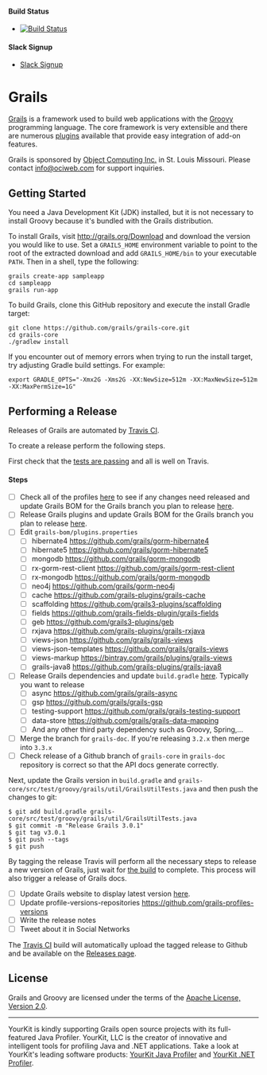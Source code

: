 #### Build Status
- [![Build Status](https://travis-ci.org/grails/grails-core.svg?branch=master)](https://travis-ci.org/grails/grails-core)

#### Slack Signup
- [Slack Signup](http://slack-signup.grails.org)

Grails
===

[Grails](http://grails.org/) is a framework used to build web applications with the [Groovy](http://groovy-lang.org/) programming language. The core framework is very extensible and there are numerous [plugins](http://grails.org/plugins/) available that provide easy integration of add-on features.

Grails is sponsored by [Object Computing Inc.](http://www.ociweb.com) in St. Louis Missouri.  Please contact <info@ociweb.com> for support inquiries.

Getting Started
---

You need a Java Development Kit (JDK) installed, but it is not necessary to install Groovy because it's bundled with the Grails distribution.

To install Grails, visit http://grails.org/Download and download the version you would like to use. Set a `GRAILS_HOME` environment variable to point to the root of the extracted download and add `GRAILS_HOME/bin` to your executable `PATH`. Then in a shell, type the following:

	grails create-app sampleapp
	cd sampleapp
	grails run-app

To build Grails, clone this GitHub repository and execute the install Gradle target:

    git clone https://github.com/grails/grails-core.git
    cd grails-core
    ./gradlew install

If you encounter out of memory errors when trying to run the install target, try adjusting Gradle build settings. For example:

    export GRADLE_OPTS="-Xmx2G -Xms2G -XX:NewSize=512m -XX:MaxNewSize=512m -XX:MaxPermSize=1G"

Performing a Release
---

Releases of Grails are automated by [Travis CI](https://travis-ci.org/grails/grails-core).

To create a release perform the following steps.

First check that the [tests are passing](https://github.com/grails/grails-core/wiki/Travis-CI-status) and all is well on Travis.

#### Steps ####

- [ ] Check all of the profiles [here](https://github.com/grails-profiles) to see if any changes need released and update Grails BOM
 for the Grails branch you plan to release [here](https://github.com/grails/grails-core/blob/master/grails-bom/profiles.properties).
- [ ] Release Grails plugins and update Grails BOM for the Grails branch you plan to release [here](https://github.com/grails/grails-core/blob/master/grails-bom/plugins.properties).
- [ ] Edit `grails-bom/plugins.properties`
    - [ ] hibernate4 https://github.com/grails/gorm-hibernate4
    - [ ] hibernate5 https://github.com/grails/gorm-hibernate5
    - [ ] mongodb https://github.com/grails/gorm-mongodb
    - [ ] rx-gorm-rest-client https://github.com/grails/gorm-rest-client
    - [ ] rx-mongodb https://github.com/grails/gorm-mongodb
    - [ ] neo4j https://github.com/grails/gorm-neo4j
    - [ ] cache https://github.com/grails-plugins/grails-cache
    - [ ] scaffolding https://github.com/grails3-plugins/scaffolding
    - [ ] fields https://github.com/grails-fields-plugin/grails-fields
    - [ ] geb https://github.com/grails3-plugins/geb
    - [ ] rxjava https://github.com/grails-plugins/grails-rxjava
    - [ ] views-json https://github.com/grails/grails-views
    - [ ] views-json-templates https://github.com/grails/grails-views
    - [ ] views-markup https://bintray.com/grails/plugins/grails-views
    - [ ] grails-java8 https://github.com/grails-plugins/grails-java8
- [ ] Release Grails dependencies and update `build.gradle` [here](https://github.com/grails/grails-core/blob/master/build.gradle).
Typically you want to release
  - [ ] async https://github.com/grails/grails-async
  - [ ] gsp https://github.com/grails/grails-gsp
  - [ ] testing-support https://github.com/grails/grails-testing-support
  - [ ] data-store https://github.com/grails/grails-data-mapping
  - [ ] And any other third party dependency such as Groovy, Spring,...
- [ ] Merge the branch for `grails-doc`. If you're releasing `3.2.x` then merge into `3.3.x`
- [ ] Check release of a Github branch of `grails-core` in `grails-doc` repository is correct so that the API docs generate correctly.

Next, update the Grails version in `build.gradle` and `grails-core/src/test/groovy/grails/util/GrailsUtilTests.java` and then push the changes to git:

    $ git add build.gradle grails-core/src/test/groovy/grails/util/GrailsUtilTests.java
    $ git commit -m "Release Grails 3.0.1"
    $ git tag v3.0.1
    $ git push --tags
    $ git push

By tagging the release Travis will perform all the necessary steps to release a new version of Grails, just wait for [the build](https://travis-ci.org/grails/grails-core) to complete.
This process will also trigger a release of Grails docs.

- [ ] Update Grails website to display latest version [here](https://github.com/grails/grails-static-website/blob/master/main/src/main/groovy/org/grails/main/SiteMap.groovy).
- [ ] Update profile-versions-repositories https://github.com/grails-profiles-versions
- [ ] Write the release notes
- [ ] Tweet about it in Social Networks

The [Travis CI](https://travis-ci.org/grails/grails-core) build will automatically upload the tagged release to Github and be available on the [Releases page](https://github.com/grails/grails-core/releases).

License
---

Grails and Groovy are licensed under the terms of the [Apache License, Version 2.0](http://www.apache.org/licenses/LICENSE-2.0.html).


***

YourKit is kindly supporting Grails open source projects with its full-featured Java Profiler.
YourKit, LLC is the creator of innovative and intelligent tools for profiling
Java and .NET applications. Take a look at YourKit's leading software products:
[YourKit Java Profiler](http://www.yourkit.com/java/profiler/index.jsp) and
[YourKit .NET Profiler](http://www.yourkit.com/.net/profiler/index.jsp).

